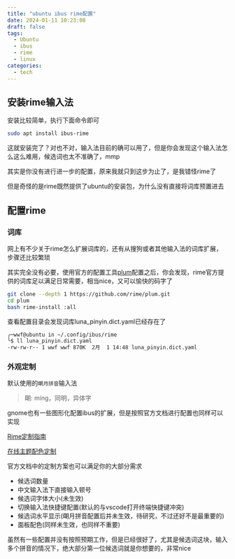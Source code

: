 ```yaml
---
title: "ubuntu ibus rime配置"
date: 2024-01-11 10:23:08
draft: false
tags:
  - Ubuntu
  - ibus
  - rime
  - linux
categories:
  - tech
---
```


## 安装rime输入法

安装比较简单，执行下面命令即可

```bash
sudo apt install ibus-rime
```
这就安装完了？对也不对，输入法目前的确可以用了，但是你会发现这个输入法怎么这么难用，候选词也太不准确了，mmp

其实是你没有进行进一步的配置，原来我就只到这步为止了，是我错怪rime了

但是奇怪的是rime既然提供了ubuntu的安装包，为什么没有直接将词库预置进去

## 配置rime

### 词库

网上有不少关于rime怎么扩展词库的，还有从搜狗或者其他输入法的词库扩展，步骤还比较繁琐

其实完全没有必要，使用官方的配置工具[plum](https://github.com/rime/plum)配置之后，你会发现，rime官方提供的词库足以满足日常需要，相当nice，又可以愉快的码字了

```bash
git clone --depth 1 https://github.com/rime/plum.git
cd plum
bash rime-install :all
```
查看配置目录会发现词库luna_pinyin.dict.yaml已经存在了

```bash
╭─wwf@ubuntu in ~/.config/ibus/rime 
╰$ ll luna_pinyin.dict.yaml 
-rw-rw-r-- 1 wwf wwf 870K  2月  1 14:48 luna_pinyin.dict.yaml
```

### 外观定制

默认使用的`朙月拼音`输入法

> 朙: míng，同明，异体字

gnome也有一些图形化配置ibus的扩展，但是按照官方文档进行配置也同样可以实现

[Rime定制指南](https://github.com/rime/home/wiki/CustomizationGuide#rime-%E5%AE%9A%E8%A3%BD%E6%8C%87%E5%8D%97)

[在线主题配色定制](https://bennyyip.github.io/Rime-See-Me/)

官方文档中的定制方案也可以满足你的大部分需求
- 候选词数量
- 中文输入法下直接输入顿号
- 候选词字体大小(未生效)
- 切换输入法快捷键配置(默认的与vscode打开终端快捷键冲突)
- 候选词水平显示(朙月拼音配置后并未生效，待研究，不过还好不是最重要的)
- 面板配色(同样未生效，也同样不重要)

虽然有一些配置并没有按照预期工作，但是已经很好了，尤其是候选词这块，输入多个拼音的情况下，绝大部分第一位候选词就是你想要的，非常nice